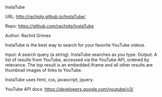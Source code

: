 InstaTube

URL: http://rachidg.github.io/InstaTube/

Repo: https://github.com/rachidg/InstaTube

Author: Rachid Grimes

InstaTube is the best way to search for your favorite YouTube videos.

Input: A search query (a string). InstaTube searches as you type.
Output: A list of results from YouTube, accessed via the YouTube API,
  ordered by relevance. The top result is an embedded iframe and all other
  results are thumbnail images of links to YouTube.

InstaTube uses html, css, javascript, jquery.

YouTube API docs: https://developers.google.com/youtube/v3/
